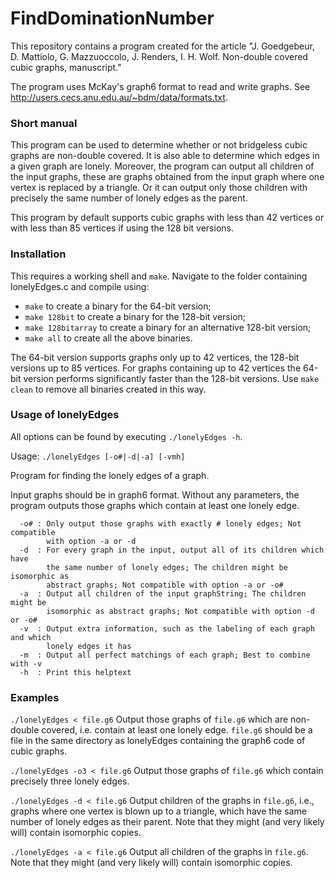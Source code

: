 # FindDominationNumber 
This repository contains a program created for the article "J. Goedgebeur, D. Mattiolo, G. Mazzuoccolo, J. Renders, I. H. Wolf. Non-double covered cubic graphs, manuscript."

The program uses McKay's graph6 format to read and write graphs. See <http://users.cecs.anu.edu.au/~bdm/data/formats.txt>. 

### Short manual
This program can be used to determine whether or not bridgeless cubic graphs are non-double covered. It is also able to determine which edges in a given graph are lonely. Moreover, the program can output all children of the input graphs, these are graphs obtained from the input graph where one vertex is replaced by a triangle. Or it can output only those children with precisely the same number of lonely edges as the parent.

This program by default supports cubic graphs with less than 42 vertices or with less than 85 vertices if using the 128 bit versions.

### Installation

This requires a working shell and `make`. Navigate to the folder containing lonelyEdges.c and compile using: 

* `make` to create a binary for the 64-bit version;
* `make 128bit` to create a binary for the 128-bit version;
* `make 128bitarray` to create a binary for an alternative 128-bit version;
* `make all` to create all the above binaries.

The 64-bit version supports graphs only up to 42 vertices, the 128-bit versions up to 85 vertices. For graphs containing up to 42 vertices the 64-bit version performs significantly faster than the 128-bit versions. Use `make clean` to remove all binaries created in this way.

### Usage of lonelyEdges 

All options can be found by executing `./lonelyEdges -h`.

Usage: `./lonelyEdges [-o#|-d|-a] [-vmh]`

Program for finding the lonely edges of a graph.

Input graphs should be in graph6 format. Without any parameters, the program outputs those graphs which contain at least one lonely edge.

```
  -o# : Only output those graphs with exactly # lonely edges; Not compatible
        with option -a or -d
  -d  : For every graph in the input, output all of its children which have
        the same number of lonely edges; The children might be isomorphic as
        abstract graphs; Not compatible with option -a or -o#
  -a  : Output all children of the input graphString; The children might be
        isomorphic as abstract graphs; Not compatible with option -d or -o#
  -v  : Output extra information, such as the labeling of each graph and which
        lonely edges it has
  -m  : Output all perfect matchings of each graph; Best to combine with -v
  -h  : Print this helptext
```

### Examples

`./lonelyEdges < file.g6`
Output those graphs of `file.g6` which are non-double covered, i.e. contain at least one lonely edge. `file.g6` should be a file in the same directory as lonelyEdges containing the graph6 code of cubic graphs.

`./lonelyEdges -o3 < file.g6`
Output those graphs of `file.g6` which contain precisely three lonely edges.

`./lonelyEdges -d < file.g6`
Output children of the graphs in `file.g6`, i.e., graphs where one vertex is blown up to a triangle, which have the same number of lonely edges as their parent. Note that they might (and very likely will) contain isomorphic copies.
 
`./lonelyEdges -a < file.g6`
Output all children of the graphs in `file.g6`. Note that they might (and very likely will) contain isomorphic copies.
